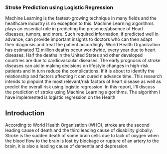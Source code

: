 ### Stroke Prediction using Logistic Regression
Machine Learning is the fastest-growing technique in many fields and the healthcare industry is no exception to this. Machine Learning algorithms plays an essential role in predicting the presence/absence of Heart diseases, tumors, and more. Such required information, if predicted well in advance, can provide important insights to doctors who can then adapt their diagnosis and treat the patient accordingly. World Health Organization has estimated 12 million deaths occur worldwide, every year due to heart diseases. Half the deaths in the United States and other developed countries are due to cardiovascular diseases. The early prognosis of stroke diseases can aid in making decisions on lifestyle changes in high-risk patients and in turn reduce the complications. If it is about to identify the relationship and factors affecting it can cured n advance time. This research intends to pinpoint the most relevant/risk factors of heart disease as well as predict the overall risk using logistic regression. In this report, I'll discuss the prediction of stroke using Machine Learning algorithms. The algorithm I have implemented is logistic regression on the Health

## Introduction

According to World Health Organisation (WHO), stroke are the second leading cause of death and the third leading cause of disability globally. Stroke is the sudden death of some brain cells due to lack of oxygen when the blood flow to the brain is lost by blockage or rupture of an artery to the brain, it is also a leading cause of dementia and depression.
